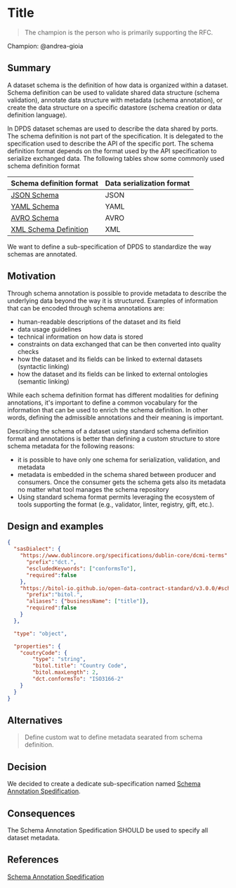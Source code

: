 # Title

> The champion is the person who is primarily supporting the RFC.

Champion: @andrea-gioia 

## Summary
A dataset schema is the definition of how data is organized within a dataset. Schema definition can be used to validate shared data structure (schema validation), annotate data structure with metadata (schema annotation), or create the data structure on a specific datastore (schema creation or data definition language).

In DPDS dataset schemas are used to describe the data shared by ports. The schema definition is not part of the specification. It is delegated to the specification used to describe the API of the specific port. The schema definition format depends on the format used by the API specification to serialize exchanged data. The following tables show some commonly used schema definition format

Schema definition format | Data serialization format  
---|:---
[JSON Schema](https://json-schema.org/) | JSON 
[YAML Schema](https://asdf-standard.readthedocs.io/en/1.0.3/schemas/yaml_schema.html) | YAML
[AVRO Schema](https://avro.apache.org/docs/1.11.1/specification/) | AVRO
[XML Schema Definition](https://www.w3.org/TR/xmlschema11-1/) | XML

We want to define a sub-specification of DPDS to standardize the way schemas are annotated.


## Motivation
Through schema annotation is possible to provide metadata to describe the underlying data beyond the way it is structured.  Examples of information that can be encoded through schema annotations are:
* human-readable descriptions of the dataset and its field
* data usage guidelines
* technical information on how data is stored
* constraints on data exchanged that can be then converted into quality checks
* how the dataset and its fields can be linked to external datasets (syntactic linking)
* how the dataset and its fields can be linked to external ontologies (semantic linking)

While each schema definition format has different modalities for defining annotations, it's important to define a common vocabulary for the information that can be used to enrich the schema definition. In other words, defining the admissible annotations and their meaning is important.

Describing the schema of a dataset using standard schema definition format and annotations is better than defining a custom structure to store schema metadata for the following reasons:
* it is possible to have only one schema for serialization, validation, and metadata
* metadata is embedded in the schema shared between producer and consumers. Once the consumer gets the schema gets also its metadata no matter what tool manages the schema repository
* Using standard schema format permits leveraging the ecosystem of tools supporting the format (e.g., validator, linter, registry, gift, etc.).


## Design and examples

```json
{
  "sasDialect": {
    "https://www.dublincore.org/specifications/dublin-core/dcmi-terms": {
	  "prefix":"dct.", 
	  "escludedKeywords": ["conformsTo"],
	  "required":false
	},
    "https://bitol-io.github.io/open-data-contract-standard/v3.0.0/#schema": {
	  "prefix":"bitol.",
	  "aliases": {"businessName": ["title"]},
	  "required":false
    }
  },

  "type": "object",

  "properties": {
    "coutryCode": {
        "type": "string",
        "bitol.title": "Country Code",
        "bitol.maxLength": 2,
        "dct.conformsTo": "ISO3166-2"
    }
  }
}
```

## Alternatives

> Define custom wat to define metadata searated from schema definition.

## Decision

We decided to create a dedicate sub-specification named [Schema Annotation Spedification](https://github.com/opendatamesh-initiative/odm-specification-schema-annotations/tree/main).

## Consequences

The Schema Annotation Spedification SHOULD be used to specify all dataset metadata.

## References

[Schema Annotation Spedification](https://github.com/opendatamesh-initiative/odm-specification-schema-annotations/tree/main)
